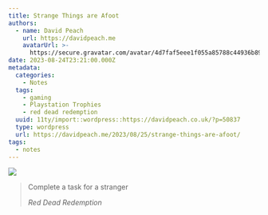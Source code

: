 ```yaml
---
title: Strange Things are Afoot
authors:
  - name: David Peach
    url: https://davidpeach.me
    avatarUrl: >-
      https://secure.gravatar.com/avatar/4d7faf5eee1f055a85788c44936b8995eaab6dfb004e7854ec747ccb272e91ee?s=96&d=mm&r=g
date: 2023-08-24T23:21:00.000Z
metadata:
  categories:
    - Notes
  tags:
    - gaming
    - Playstation Trophies
    - red dead redemption
  uuid: 11ty/import::wordpress::https://davidpeach.co.uk/?p=50837
  type: wordpress
  url: https://davidpeach.me/2023/08/25/strange-things-are-afoot/
tags:
  - notes
---
```

![](/assets/strange-things-are-afoot-150x1-eGEpGR5EHYB6.png)

> Complete a task for a stranger
> 
> <cite>Red Dead Redemption</cite>
